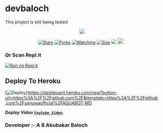 # devbaloch
This project is still being tested
<p align="center"> <a href="github.com/devbaloch01"><img align="center" src="https://telegra.ph/file/1a24a0f305098381b9f70.png"/></a>
 <p align="center">
<a href="https://github.com/devbaloch01/devbaloch/stargazers/"><img title="Stars" src="https://img.shields.io/github/stars/devbaloch01/devbaloch?color=blue&style=flat-square"></a>
<a href="https://github.com/devbaloch01/devbaloch/network/members"><img title="Forks" src="https://img.shields.io/github/forks/devbaloch01/devbaloch?color=red&style=flat-square"></a>
<a href="https://github.com/devbaloch01/devbaloch/watchers"><img title="Watching" src="https://img.shields.io/github/watchers/devbaloch01/devbaloch?label=Watchers&color=blue&style=flat-square"></a>
<a href="https://github.com/devbaloch01/devbaloch"><img title="Size" src="https://img.shields.io/github/repo-size/devbaloch01/devbaloch?style=flat-square&color=green"></a>
<a href="https://hits.seeyoufarm.com"><img src="https://hits.seeyoufarm.com/api/count/incr/badge.svg?url=https://github.com/devbaloch01/devbaloch&count_bg=%2379C83D&title_bg=%23555555&icon=probot.svg&icon_color=%2300FF6D&title=hits&edge_flat=false"/></a>
<a href="https://github.com/devbaloch01/devbaloch/graphs/commit-activity"><img height="20" src="https://img.shields.io/badge/Maintained%3F-yes-green.svg"></a>&nbsp;&nbsp;
</p>
<p align='center'>
    </p>
    
  ### Qr Scan Repl.it 
[![Run on Repl.it](https://repl.it/badge/github/quiec/whatsasena)](https://replit.com/@MagmaGaming/AQUABOT-MDV2?v=1)

## Deploy To Heroku
[![Deploy](https://www.herokucdn.com/deploy/button.svg)](https://dashboard.heroku.com/new?button-url=https%3A%2F%2Fgithub.com%2F&template=https%3A%2F%2Fgithub.com%2Fsanuwaofficial%2FAQUABOT-MD


***Deploy Video [`Youtube Video`](https://www.youtube.com/@dev_baloch).*** 

 ###  Developer :- A B Abubakar Baloch
